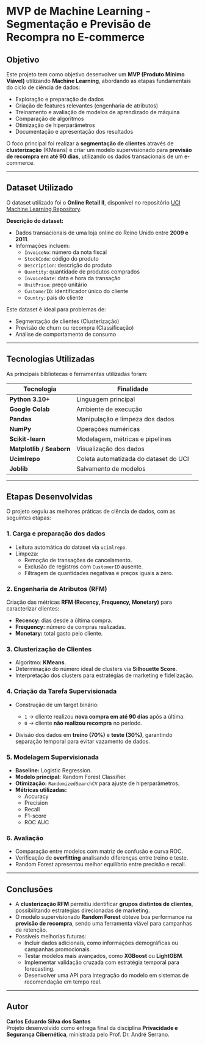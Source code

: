 
# MVP de Machine Learning - Segmentação e Previsão de Recompra no E-commerce

## **Objetivo**
Este projeto tem como objetivo desenvolver um **MVP (Produto Mínimo Viável)** utilizando **Machine Learning**, abordando as etapas fundamentais do ciclo de ciência de dados:  
- Exploração e preparação de dados  
- Criação de features relevantes (engenharia de atributos)  
- Treinamento e avaliação de modelos de aprendizado de máquina  
- Comparação de algoritmos  
- Otimização de hiperparâmetros  
- Documentação e apresentação dos resultados  

O foco principal foi realizar a **segmentação de clientes** através de **clusterização** (KMeans) e criar um modelo supervisionado para **previsão de recompra em até 90 dias**, utilizando os dados transacionais de um e-commerce.

---

## **Dataset Utilizado**
O dataset utilizado foi o **Online Retail II**, disponível no repositório [UCI Machine Learning Repository](https://archive.ics.uci.edu/dataset/502/online+retail+ii).

**Descrição do dataset:**
- Dados transacionais de uma loja online do Reino Unido entre **2009 e 2011**.
- Informações incluem:
  - `InvoiceNo`: número da nota fiscal  
  - `StockCode`: código do produto  
  - `Description`: descrição do produto  
  - `Quantity`: quantidade de produtos comprados  
  - `InvoiceDate`: data e hora da transação  
  - `UnitPrice`: preço unitário  
  - `CustomerID`: identificador único do cliente  
  - `Country`: país do cliente  

Este dataset é ideal para problemas de:
- Segmentação de clientes (Clusterização)  
- Previsão de churn ou recompra (Classificação)  
- Análise de comportamento de consumo

---

## **Tecnologias Utilizadas**
As principais bibliotecas e ferramentas utilizadas foram:

| Tecnologia | Finalidade |
|------------|------------|
| **Python 3.10+** | Linguagem principal |
| **Google Colab** | Ambiente de execução |
| **Pandas** | Manipulação e limpeza dos dados |
| **NumPy** | Operações numéricas |
| **Scikit-learn** | Modelagem, métricas e pipelines |
| **Matplotlib / Seaborn** | Visualização dos dados |
| **Ucimlrepo** | Coleta automatizada do dataset do UCI |
| **Joblib** | Salvamento de modelos |

---

## **Etapas Desenvolvidas**
O projeto seguiu as melhores práticas de ciência de dados, com as seguintes etapas:

### **1. Carga e preparação dos dados**
- Leitura automática do dataset via `ucimlrepo`.  
- Limpeza:
  - Remoção de transações de cancelamento.  
  - Exclusão de registros com `CustomerID` ausente.  
  - Filtragem de quantidades negativas e preços iguais a zero.

### **2. Engenharia de Atributos (RFM)**
Criação das métricas **RFM (Recency, Frequency, Monetary)** para caracterizar clientes:
- **Recency:** dias desde a última compra.  
- **Frequency:** número de compras realizadas.  
- **Monetary:** total gasto pelo cliente.

### **3. Clusterização de Clientes**
- Algoritmo: **KMeans**.  
- Determinação do número ideal de clusters via **Silhouette Score**.  
- Interpretação dos clusters para estratégias de marketing e fidelização.

### **4. Criação da Tarefa Supervisionada**
- Construção de um target binário:
  - `1` → cliente realizou **nova compra em até 90 dias** após a última.  
  - `0` → cliente **não realizou recompra** no período.

- Divisão dos dados em **treino (70%)** e **teste (30%)**, garantindo separação temporal para evitar vazamento de dados.

### **5. Modelagem Supervisionada**
- **Baseline:** Logistic Regression.  
- **Modelo principal:** Random Forest Classifier.  
- **Otimização:** `RandomizedSearchCV` para ajuste de hiperparâmetros.  
- **Métricas utilizadas:**
  - Accuracy  
  - Precision  
  - Recall  
  - F1-score  
  - ROC AUC

### **6. Avaliação**
- Comparação entre modelos com matriz de confusão e curva ROC.  
- Verificação de **overfitting** analisando diferenças entre treino e teste.  
- Random Forest apresentou melhor equilíbrio entre precisão e recall.

---

## **Conclusões**
- A **clusterização RFM** permitiu identificar **grupos distintos de clientes**, possibilitando estratégias direcionadas de marketing.  
- O modelo supervisionado **Random Forest** obteve boa performance na **previsão de recompra**, sendo uma ferramenta viável para campanhas de retenção.  
- Possíveis melhorias futuras:
  - Incluir dados adicionais, como informações demográficas ou campanhas promocionais.  
  - Testar modelos mais avançados, como **XGBoost** ou **LightGBM**.  
  - Implementar validação cruzada com estratégia temporal para forecasting.  
  - Desenvolver uma API para integração do modelo em sistemas de recomendação em tempo real.

---

## **Autor**
**Carlos Eduardo Silva dos Santos**  
Projeto desenvolvido como entrega final da disciplina **Privacidade e Segurança Cibernética**, ministrada pelo Prof. Dr. André Serrano.
